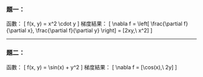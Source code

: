 ### 題一：
函數：
\[
f(x, y) = x^2 \cdot y
\]
梯度結果：
\[
\nabla f = \left[ \frac{\partial f}{\partial x}, \frac{\partial f}{\partial y} \right] = [2xy,\ x^2]
\]

---

### 題二：
函數：
\[
f(x, y) = \sin(x) + y^2
\]
梯度結果：
\[
\nabla f = [\cos(x),\ 2y]
\]